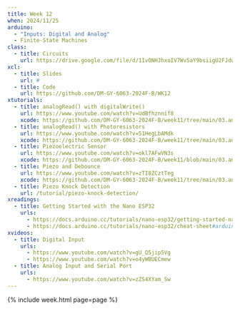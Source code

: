 ```yaml
---
title: Week 12
when: 2024/11/25
arduino:
  - "Inputs: Digital and Analog"
  - Finite-State Machines
class:
  - title: Circuits
    url: https://drive.google.com/file/d/1IvONHJhxoIV7Wv5aY9bsiigU2FJdwm3p/
xcl:
  - title: Slides
    url: #
  - title: Code
    url: https://github.com/DM-GY-6063-2024F-B/WK12
xtutorials:
  - title: analogRead() with digitalWrite()
    url: https://www.youtube.com/watch?v=UdBfhznnif8
    xcode: https://github.com/DM-GY-6063-2024F-B/week11/tree/main/03.analogRead/analogRead-01-levels
  - title: analogRead() with Photoresistors
    url: https://www.youtube.com/watch?v=51HegLbAMdk
    xcode: https://github.com/DM-GY-6063-2024F-B/week11/tree/main/03.analogRead/analogRead-02-LDR
  - title: Piezoelectric Sensor
    url: https://www.youtube.com/watch?v=okl7AFwVN3s
    xcode: https://github.com/DM-GY-6063-2024F-B/week11/blob/main/03.analogRead/analogRead-00/analogRead-00.ino
  - title: Piezo and Debounce
    url: https://www.youtube.com/watch?v=zTI8ZCztTeg
    xcode: https://github.com/DM-GY-6063-2024F-B/week11/tree/main/03.analogRead/analogRead-04-piezo
  - title: Piezo Knock Detection
    url: /tutorial/piezo-knock-detection/
xreadings:
  - title: Getting Started with the Nano ESP32
    urls:
      - https://docs.arduino.cc/tutorials/nano-esp32/getting-started-nano-esp32
      - https://docs.arduino.cc/tutorials/nano-esp32/cheat-sheet#arduino-esp32-core
xvideos:
  - title: Digital Input
    urls:
      - https://www.youtube.com/watch?v=gU_Q5jip5Vg
      - https://www.youtube.com/watch?v=o4yWBUECmew
  - title: Analog Input and Serial Port
    urls:
      - https://www.youtube.com/watch?v=zZS4XYam_Sw
---
```

{% include week.html page=page %}
